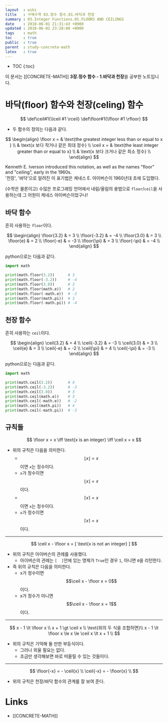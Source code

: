 ```yaml
---
layout  : wiki
title   : 구체수학 03.정수 함수.01.바닥과 천장
summary : 03.Integer Functions.01.FLOORS AND CEILINGS
date    : 2018-06-01 21:31:43 +0900
updated : 2018-06-02 23:28:08 +0900
tags    : math
toc     : true
public  : true
parent  : study-concrete-math
latex   : true
---
```

* TOC
{:toc}

이 문서는 [[CONCRETE-MATH]] **3장.정수 함수 - 1.바닥과 천장**을 공부한 노트입니다.

# 바닥(floor) 함수와 천장(celing) 함수

$$
\def\ceil#1{\lceil #1 \rceil}
\def\floor#1{\lfloor #1 \rfloor}
$$

* 두 함수의 정의는 다음과 같다.

$$
\begin{align}
\floor x =
    & \text{the greatest integer less than or equal to x } \\
    & \text{x 보다 작거나 같은 최대 정수} \\
\ceil x =
    & \text{the least integer greater than or equal to x} \\
    & \text{x 보다 크거나 같은 최소 정수} \\
\end{align}
$$

>
Kenneth E. Iverson introduced this notation, as well as the names "floor" and "ceiling", early in the 1960s.  
'천장', '바닥'으로 알려진 이 표기법은 케네스 E. 아이버슨이 1960년대 초에 도입했다.

(수학은 물론이고) 수많은 프로그래밍 언어에서 내림/올림의 용법으로 `floor`/`ceil`을 사용하는데 그 어원이 케네스 아이버슨이었구나!

## 바닥 함수

흔히 사용하는 `floor`이다.

$$
\begin{align}
\floor{3.2}  & = 3 \\
\floor{-3.2} & = -4 \\
\floor{3.0}  & = 3 \\
\floor{e}    & = 2 \\
\floor{-e}   & = -3 \\
\floor{\pi}  & = 3 \\
\floor{-\pi} & = -4 \\
\end{align}
$$

python으로는 다음과 같다.

```python
import math

print(math.floor(3.2))      # 3
print(math.floor(-3.2))     # -4
print(math.floor(3.0))      # 3
print(math.floor(math.e))   # 2
print(math.floor(-math.e))  # -3
print(math.floor(math.pi))  # 3
print(math.floor(-math.pi)) # -4
```

## 천장 함수

흔히 사용하는 `ceil`이다.

$$
\begin{align}
\ceil{3.2}  & = 4 \\
\ceil{-3.2} & = -3 \\
\ceil{3.0}  & = 3 \\
\ceil{e}    & = 3 \\
\ceil{-e}   & = -2 \\
\ceil{\pi}  & = 4 \\
\ceil{-\pi} & = -3 \\
\end{align}
$$

python으로는 다음과 같다.

```python
import math

print(math.ceil(3.2))       # 4
print(math.ceil(-3.2))      # -3
print(math.ceil(3.0))       # 3
print(math.ceil(math.e))    # 3
print(math.ceil(-math.e))   # -2
print(math.ceil(math.pi))   # 4
print(math.ceil(-math.pi))  # -3
```

## 규칙들

$$
\floor x = x \iff \text{x is an integer} \iff \ceil x = x
$$

* 위의 규칙은 다음을 의미한다.
    * $$\lfloor x \rfloor = x$$ 이면 `x`는 정수이다.
    * `x`가 정수이면 $$\lfloor x \rfloor = x$$ 이다.
    * $$\lceil x \rceil = x$$ 이면 `x`는 정수이다.
    * `x`가 정수이면 $$\lceil x \rceil = x$$ 이다.

---

$$
\ceil x - \floor x = [ \text{x is not an integer} ]
$$

* 위의 규칙은 아이버슨의 관례를 사용했다.
    * 아이버슨의 관례는 `[  ]`안에 있는 명제가 `True`인 경우 `1`, 아니면 `0`을 리턴한다.
* 즉 위의 규칙은 다음을 의미한다.
    * x가 정수이면 $$\ceil x - \floor x = 0$$ 이다.
    * x가 정수가 아니면 $$\ceil x - \floor x = 1$$ 이다.

---

$$
x - 1 \lt \floor x \\
x + 1 \gt \ceil x \\
\text{위의 두 식을 조합하면}\\
x - 1 \lt \floor x \le x \le \ceil x \lt x + 1 \\
$$

* 위의 규칙은 기억해 둘 만한 부등식이다.
    * 그러나 외울 필요는 없다.
    * 조금만 생각해보면 바로 떠올릴 수 있는 것들이다.

---

$$
\floor{-x} = - \ceil{x} \\
\ceil{-x} = - \floor{x} \\
$$

* 위의 규칙은 천장/바닥 함수의 관계를 잘 보여 준다.

# Links

* [[CONCRETE-MATH]]

